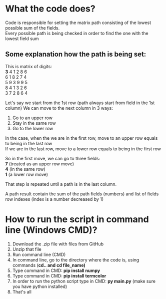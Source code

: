 # What the code does?
  Code is responsible for setting the matrix path consisting of the lowest possible sum of the fields.  
  Every possible path is being checked in order to find the one with the lowest field sum   
  
 ## Some explanation how the path is being set:
This is matrix of digits:  
**3** 4 1 2 8 6   
6 1 8 2 7 4  
5 9 3 9 9 5   
8 4 1 3 2 6  
3 7 2 8 6 4  

Let's say we start from the 1st row (path always start from field in the 1st column)
We can move to the next column in 3 ways:  
1. Go to an upper row  
2. Stay in the same row  
3. Go to the lower row  

In the case, when the we are in the first row, move to an upper row equals to being in the last row  
If we are in the last row, move to a lower row equals to being in the first row  

So in the first move, we can go to three fields:  
**7** (treated as an upper row move)  
**4** (in the same row)  
**1** (a lower row move)

That step is repeated until a path is in the last column.

A path result contain the sum of the path fields (numbers) and list of fields row indexes (index is a number decreased by 1)




# How to run the script in command line (Windows CMD)?
1. Download the .zip file with files from GitHub
2. Unzip that file  
3. Run command line (CMD)  
4. In command line, go to the directory where the code is, using commands (**cd..   and cd file_name)**  
5. Type command in CMD: **pip install numpy**  
6. Type command in CMD: **pip install termcolor**  
7. In order to run the python script type in CMD: **py main.py** (make sure you have python installed)  
8. That's all  
